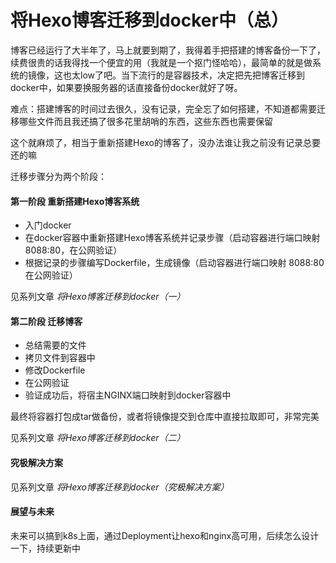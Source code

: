 # 将Hexo博客迁移到docker中（总）

博客已经运行了大半年了，马上就要到期了，我得着手把搭建的博客备份一下了，续费很贵的话我得找一个便宜的用（我就是一个抠门怪哈哈），最简单的就是做系统的镜像，这也太low了吧。当下流行的是容器技术，决定把先把博客迁移到docker中，如果要换服务器的话直接备份docker就好了呀。

难点：搭建博客的时间过去很久，没有记录，完全忘了如何搭建，不知道都需要迁移哪些文件而且我还搞了很多花里胡哨的东西，这些东西也需要保留

这个就麻烦了，相当于重新搭建Hexo的博客了，没办法谁让我之前没有记录总要还的嘛

迁移步骤分为两个阶段：

#### 第一阶段 重新搭建Hexo博客系统

* 入门docker
* 在docker容器中重新搭建Hexo博客系统并记录步骤（启动容器进行端口映射 8088:80，在公网验证）
* 根据记录的步骤编写Dockerfile，生成镜像（启动容器进行端口映射 8088:80 在公网验证）

见系列文章 *将Hexo博客迁移到docker（一）*

#### 第二阶段 迁移博客 

* 总结需要的文件
* 拷贝文件到容器中
* 修改Dockerfile
* 在公网验证
* 验证成功后，将宿主NGINX端口映射到docker容器中

最终将容器打包成tar做备份，或者将镜像提交到仓库中直接拉取即可，非常完美

见系列文章 *将Hexo博客迁移到docker（二）*

#### 究极解决方案

见系列文章 *将Hexo博客迁移到docker（究极解决方案）*

#### 展望与未来

未来可以搞到k8s上面，通过Deployment让hexo和nginx高可用，后续怎么设计一下，持续更新中



